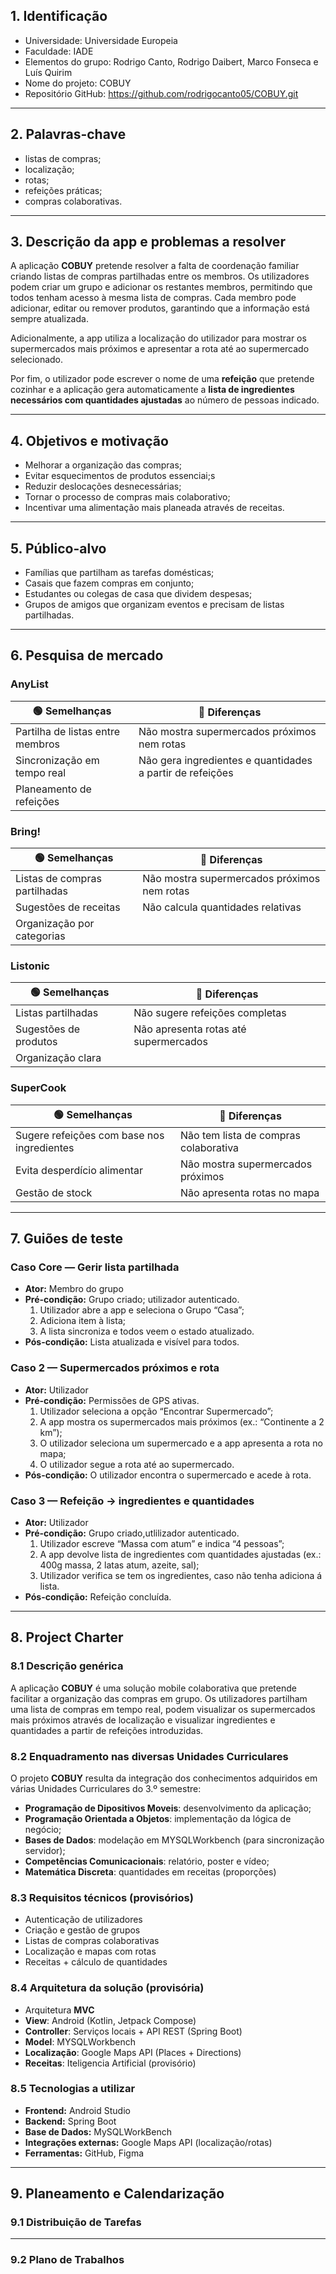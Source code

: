 ## 1. Identificação
- Universidade: Universidade Europeia  
- Faculdade: IADE  
- Elementos do grupo: Rodrigo Canto, Rodrigo Daibert, Marco Fonseca e Luís Quirim   
- Nome do projeto: COBUY  
- Repositório GitHub: https://github.com/rodrigocanto05/COBUY.git 

---

## 2. Palavras-chave
- listas de compras;  
- localização;  
- rotas;  
- refeições práticas;  
- compras colaborativas.

---

## 3. Descrição da app e problemas a resolver
A aplicação **COBUY** pretende resolver a falta de coordenação familiar criando listas de compras partilhadas entre os membros. Os utilizadores podem criar um grupo e adicionar os restantes membros, permitindo que todos tenham acesso à mesma lista de compras. Cada membro pode adicionar, editar ou remover produtos, garantindo que a informação está sempre atualizada.  

Adicionalmente, a app utiliza a localização do utilizador para mostrar os supermercados mais próximos e apresentar a rota até ao supermercado selecionado.  

Por fim, o utilizador pode escrever o nome de uma **refeição** que pretende cozinhar e a aplicação gera automaticamente a **lista de ingredientes necessários com quantidades ajustadas** ao número de pessoas indicado.

---

## 4. Objetivos e motivação
- Melhorar a organização das compras;
- Evitar esquecimentos de produtos essenciai;s  
- Reduzir deslocações desnecessárias; 
- Tornar o processo de compras mais colaborativo;
- Incentivar uma alimentação mais planeada através de receitas.

---

## 5. Público-alvo
- Famílias que partilham as tarefas domésticas;  
- Casais que fazem compras em conjunto;  
- Estudantes ou colegas de casa que dividem despesas;  
- Grupos de amigos que organizam eventos e precisam de listas partilhadas.  

---

## 6. Pesquisa de mercado

### AnyList
| 🟢 Semelhanças | 🔴 Diferenças |
|---|---|
| Partilha de listas entre membros | Não mostra supermercados próximos nem rotas |
| Sincronização em tempo real | Não gera ingredientes e quantidades a partir de refeições |
| Planeamento de refeições | 

### Bring!
| 🟢 Semelhanças | 🔴 Diferenças |
|---|---|
| Listas de compras partilhadas | Não mostra supermercados próximos nem rotas |
| Sugestões de receitas | Não calcula quantidades relativas |
| Organização por categorias | 

### Listonic
| 🟢 Semelhanças | 🔴 Diferenças |
|---|---|
| Listas partilhadas | Não sugere refeições completas |
| Sugestões de produtos | Não apresenta rotas até supermercados |
| Organização clara | 

### SuperCook
| 🟢 Semelhanças | 🔴 Diferenças |
|---|---|
| Sugere refeições com base nos ingredientes | Não tem lista de compras colaborativa |
| Evita desperdício alimentar | Não mostra supermercados próximos |
| Gestão de stock | Não apresenta rotas no mapa |

---

## 7. Guiões de teste

### Caso Core — Gerir lista partilhada
- **Ator:** Membro do grupo  
- **Pré-condição:** Grupo criado; utilizador autenticado.  
  1. Utilizador abre a app e seleciona o Grupo “Casa”;  
  2. Adiciona item à lista;  
  3. A lista sincroniza e todos veem o estado atualizado.  
- **Pós-condição:** Lista atualizada e visível para todos.  

### Caso 2 — Supermercados próximos e rota
- **Ator:** Utilizador  
- **Pré-condição:** Permissões de GPS ativas.  
  1. Utilizador seleciona a opção “Encontrar Supermercado”;  
  2. A app mostra os supermercados mais próximos (ex.: “Continente a 2 km”);  
  3. O utilizador seleciona um supermercado e a app apresenta a rota no mapa;  
  4. O utilizador segue a rota até ao supermercado.  
- **Pós-condição:** O utilizador encontra o supermercado e acede à rota.  

### Caso 3 — Refeição → ingredientes e quantidades
- **Ator:** Utilizador  
- **Pré-condição:** Grupo criado,utlilizador autenticado.  
  1. Utilizador escreve “Massa com atum” e indica “4 pessoas”;  
  2. A app devolve lista de ingredientes com quantidades ajustadas (ex.: 400g massa, 2 latas atum, azeite, sal);  
  3. Utilizador verifica se tem os ingredientes, caso não tenha adiciona á lista.  
- **Pós-condição:** Refeição concluída.  

---

## 8. Project Charter

### 8.1 Descrição genérica
A aplicação **COBUY** é uma solução mobile colaborativa que pretende facilitar a organização das compras em grupo. Os utilizadores partilham uma lista de compras em tempo real, podem visualizar os supermercados mais próximos através de localização e visualizar ingredientes e quantidades a partir de refeições introduzidas.  

### 8.2 Enquadramento nas diversas Unidades Curriculares
O projeto **COBUY** resulta da integração dos conhecimentos adquiridos em várias Unidades Curriculares do 3.º semestre:

- **Programação de Dipositivos Moveis**: desenvolvimento da aplicação;
- **Programação Orientada a Objetos**: implementação da lógica de negócio;
- **Bases de Dados**: modelação em MYSQLWorkbench (para sincronização servidor);  
- **Competências Comunicacionais**: relatório, poster e vídeo; 
- **Matemática Discreta**: quantidades em receitas (proporções)  

### 8.3 Requisitos técnicos (provisórios)
- Autenticação de utilizadores  
- Criação e gestão de grupos  
- Listas de compras colaborativas  
- Localização e mapas com rotas  
- Receitas + cálculo de quantidades  

### 8.4 Arquitetura da solução (provisória)
- Arquitetura **MVC**  
- **View**: Android (Kotlin, Jetpack Compose)  
- **Controller**: Serviços locais + API REST (Spring Boot)  
- **Model**: MYSQLWorkbench  
- **Localização**: Google Maps API (Places + Directions)  
- **Receitas**: Iteligencia Artificial (provisório)

### 8.5 Tecnologias a utilizar 
- **Frontend:** Android Studio
- **Backend:** Spring Boot  
- **Base de Dados:** MySQLWorkBench  
- **Integrações externas:** Google Maps API (localização/rotas)  
- **Ferramentas:** GitHub, Figma

---

## 9. Planeamento e Calendarização

### 9.1 Distribuição de Tarefas

---

### 9.2 Plano de Trabalhos

